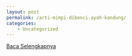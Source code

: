 ```yaml
---
layout: post
permalink: /arti-mimpi-dibenci-ayah-kandung/
categories:
    - Uncategorized
---
```


[Baca Selengkapnya](/06)